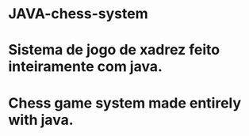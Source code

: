 # JAVA-chess-system

# Sistema de jogo de xadrez feito inteiramente com java.
# Chess game system made entirely with java.
